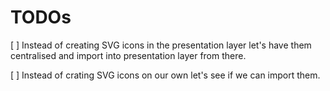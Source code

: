 # TODOs

[ ] Instead of creating SVG icons in the presentation layer let's have them centralised and import into presentation
layer from there.

[ ] Instead of crating SVG icons on our own let's see if we can import them.
